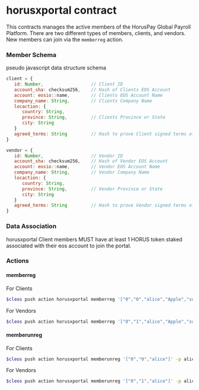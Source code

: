 # horusxportal contract

This contracts manages the active members of the HorusPay Global Payroll Platform.  There are two different types of members, clients, and vendors.
New members can join via the `memberreg` action.


### Member Schema

pseudo javascript data structure schema

```javascript
client = {
   id: Number,                  // Client ID
   account_sha: checksum256,    // Hash of Clients EOS Account
   account: eosio::name,        // Clients EOS Account Name
   company_name: String,        // Clients Company Name
   locaction: {
      country: String,
      province: String,         // Clients Province or State
      city: String
   }
   agreed_terms: String         // Hash to prove Client signed terms of agreement
}
```

```javascript
vendor = {
   id: Number,                  // Vendor ID
   account_sha: checksum256,    // Hash of Vendor EOS Account
   account: eosio::name,        // Vendor EOS Account Name
   company_name: String,        // Vendor Company Name
   locaction: {
      country: String,
      province: String,         // Vendor Province or State
      city: String
   }
   agreed_terms: String         // Hash to prove Vendor signed terms of agreement
}
```

### Data Association

horusxportal Client members MUST have at least 1 HORUS token staked associated with their eos account to join the portal.


### Actions

#### memberreg

For Clients
```bash
$cleos push action horusxportal memberreg '["0","0","alice","Apple","successhash"]' -p alice horusxportal
```

For Vendors
```bash
$cleos push action horusxportal memberreg '["0","1","alice","Apple","successhash"]' -p alice horusxportal
```

#### memberunreg

For Clients
```bash
$cleos push action horusxportal memberunreg '["0","0","alice"]' -p alice
```

For Vendors
```bash
$cleos push action horusxportal memberunreg '["0","1","alice"]' -p alice
```